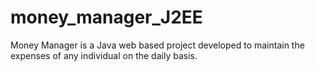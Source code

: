# money_manager_J2EE

Money Manager is a Java web based project developed to maintain the expenses of any individual on the daily basis.